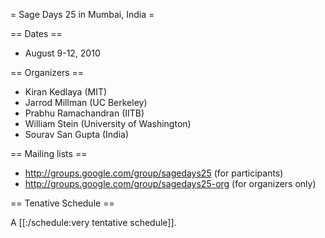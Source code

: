 
= Sage Days 25 in Mumbai, India =

== Dates ==

   * August 9-12, 2010

== Organizers ==

   * Kiran Kedlaya (MIT)
   * Jarrod Millman (UC Berkeley)
   * Prabhu Ramachandran (IITB)
   * William Stein (University of Washington)
   * Sourav San Gupta (India)
   
== Mailing lists ==

   * http://groups.google.com/group/sagedays25 (for participants)
   * http://groups.google.com/group/sagedays25-org (for organizers only)

== Tenative Schedule ==

   A [[:/schedule:very tentative schedule]].
